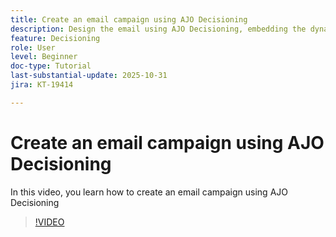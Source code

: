 ```yaml
---
title: Create an email campaign using AJO Decisioning
description: Design the email using AJO Decisioning, embedding the dynamic offer component directly into the email template
feature: Decisioning
role: User
level: Beginner
doc-type: Tutorial
last-substantial-update: 2025-10-31
jira: KT-19414

---
```

# Create an email campaign using AJO Decisioning

In this video, you learn how to create an email campaign using AJO Decisioning

>[!VIDEO](https://video.tv.adobe.com/v/3476158/?learn=on)